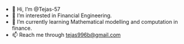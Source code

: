 - 👋 Hi, I’m @Tejas-57
- 👀 I’m interested in Financial Engineering.
- 🌱 I’m currently learning Mathematical modelling and computation in finance.
- 📫 Reach me through tejas996b@gmail.com

<!---
Tejas-57/Tejas-57 is a ✨ special ✨ repository because its `README.md` (this file) appears on your GitHub profile.
You can click the Preview link to take a look at your changes.
--->
